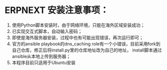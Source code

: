 # ERPNEXT 安装注意事项：
1. 使用Python脚本安装时，由于网络环境，只能在海外区域安装成功；
2. 已实现交互式脚本，自动输入密码；
3. 即使是海外服务器安装，过程中也有可能出现错误，再次运行即可；
4. 官方的ansible playbook的dns_caching role有一个小错误，目前采用fork到自己仓库，修正后将install.py里的仓库地址改为自己的地址，
   install脚本通过ansible从本地上传到服务器；
5. 本程序目前只适用于Ubuntu安装
